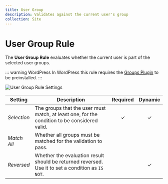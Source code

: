 ```yaml
---
title: User Group
description: Validates against the current user's group
collection: Site
---
```


# User Group Rule

<div class="tm-resource-icon">
    <!--@include: ./assets/rule-user-group.svg-->
</div>

The **User Group Rule** evaluates whether the current user is part of the selected user groups.

::: warning WordPress
In WordPress this rule requires the [Groups Plugin](https://wordpress.org/plugins/groups/) to be preinstalled.
:::

![User Group Rule Settings](./assets//rule-user-group.webp)

| Setting     | Description                                                                                       | Required | Dynamic  |
| ----------- | ------------------------------------------------------------------------------------------------- | :------: | :------: |
| _Selection_ | The groups that the user must match, at least one, for the condition to be considered valid.      | &#x2713; | &#x2713; |
| _Match All_ | Whether all groups must be matched for the validation to pass.                                    |
| _Reversed_  | Whether the evaluation result should be returned reversed. Use it to set a condition as `IS NOT`. |          | &#x2713; |

<!--@include: ./advanced-rule-settings-->
